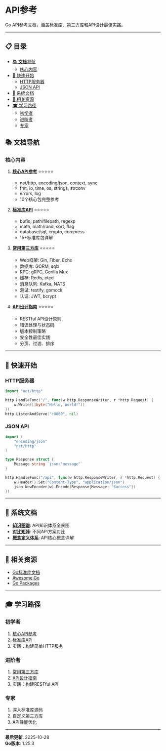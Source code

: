 # API参考

Go API参考文档，涵盖标准库、第三方库和API设计最佳实践。

---


## 📋 目录


- [📚 文档导航](#-文档导航)
  - [核心内容](#核心内容)
- [🎯 快速开始](#-快速开始)
  - [HTTP服务器](#http服务器)
  - [JSON API](#json-api)
- [📖 系统文档](#-系统文档)
- [🔗 相关资源](#-相关资源)
- [🎓 学习路径](#-学习路径)
  - [初学者](#初学者)
  - [进阶者](#进阶者)
  - [专家](#专家)

## 📚 文档导航

### 核心内容

1. **[核心API参考](./01-核心API参考.md)** ⭐⭐⭐⭐⭐
   - net/http, encoding/json, context, sync
   - fmt, io, time, os, strings, strconv
   - errors, log
   - 10个核心包完整参考

2. **[标准库API](./02-标准库API.md)** ⭐⭐⭐⭐⭐
   - bufio, path/filepath, regexp
   - math, math/rand, sort, flag
   - database/sql, crypto, compress
   - 15+标准库包详解

3. **[常用第三方库](./03-常用第三方库.md)** ⭐⭐⭐⭐⭐
   - Web框架: Gin, Fiber, Echo
   - 数据库: GORM, sqlx
   - RPC: gRPC, Gorilla Mux
   - 缓存: Redis, etcd
   - 消息队列: Kafka, NATS
   - 测试: testify, gomock
   - 认证: JWT, bcrypt

4. **[API设计指南](./04-API设计指南.md)** ⭐⭐⭐⭐⭐
   - RESTful API设计原则
   - 错误处理与状态码
   - 版本控制策略
   - 安全性最佳实践
   - 分页、过滤、排序

---

## 🎯 快速开始

### HTTP服务器

```go
import "net/http"

http.HandleFunc("/", func(w http.ResponseWriter, r *http.Request) {
    w.Write([]byte("Hello, World!"))
})
http.ListenAndServe(":8080", nil)
```

### JSON API

```go
import (
    "encoding/json"
    "net/http"
)

type Response struct {
    Message string `json:"message"`
}

http.HandleFunc("/api", func(w http.ResponseWriter, r *http.Request) {
    w.Header().Set("Content-Type", "application/json")
    json.NewEncoder(w).Encode(Response{Message: "Success"})
})
```

---

## 📖 系统文档

- **[知识图谱](./00-知识图谱.md)**: API知识体系全景图
- **[对比矩阵](./00-对比矩阵.md)**: 不同API方案对比
- **[概念定义体系](./00-概念定义体系.md)**: API核心概念详解

---

## 🔗 相关资源

- [Go标准库文档](https://pkg.go.dev/std)
- [Awesome Go](https://github.com/avelino/awesome-go)
- [Go Packages](https://pkg.go.dev/)

---

## 🎓 学习路径

### 初学者
1. [核心API参考](./01-核心API参考.md)
2. [标准库API](./02-标准库API.md)
3. 实践：构建简单HTTP服务

### 进阶者
1. [常用第三方库](./03-常用第三方库.md)
2. [API设计指南](./04-API设计指南.md)
3. 实践：构建RESTful API

### 专家
1. 深入标准库源码
2. 自定义第三方库
3. API性能优化

---

**最后更新**: 2025-10-28  
**Go版本**: 1.25.3
